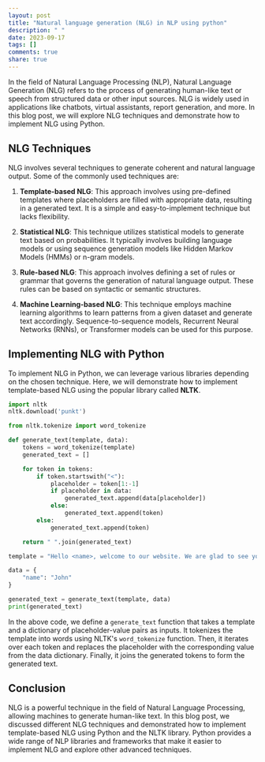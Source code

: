 ```yaml
---
layout: post
title: "Natural language generation (NLG) in NLP using python"
description: " "
date: 2023-09-17
tags: []
comments: true
share: true
---
```


In the field of Natural Language Processing (NLP), Natural Language Generation (NLG) refers to the process of generating human-like text or speech from structured data or other input sources. NLG is widely used in applications like chatbots, virtual assistants, report generation, and more. In this blog post, we will explore NLG techniques and demonstrate how to implement NLG using Python.

## NLG Techniques

NLG involves several techniques to generate coherent and natural language output. Some of the commonly used techniques are:

1. **Template-based NLG**: This approach involves using pre-defined templates where placeholders are filled with appropriate data, resulting in a generated text. It is a simple and easy-to-implement technique but lacks flexibility.

2. **Statistical NLG**: This technique utilizes statistical models to generate text based on probabilities. It typically involves building language models or using sequence generation models like Hidden Markov Models (HMMs) or n-gram models.

3. **Rule-based NLG**: This approach involves defining a set of rules or grammar that governs the generation of natural language output. These rules can be based on syntactic or semantic structures.

4. **Machine Learning-based NLG**: This technique employs machine learning algorithms to learn patterns from a given dataset and generate text accordingly. Sequence-to-sequence models, Recurrent Neural Networks (RNNs), or Transformer models can be used for this purpose.

## Implementing NLG with Python

To implement NLG in Python, we can leverage various libraries depending on the chosen technique. Here, we will demonstrate how to implement template-based NLG using the popular library called **NLTK**.

```python
import nltk
nltk.download('punkt')

from nltk.tokenize import word_tokenize

def generate_text(template, data):
    tokens = word_tokenize(template)
    generated_text = []

    for token in tokens:
        if token.startswith("<"):
            placeholder = token[1:-1]
            if placeholder in data:
                generated_text.append(data[placeholder])
            else:
                generated_text.append(token)
        else:
            generated_text.append(token)

    return " ".join(generated_text)

template = "Hello <name>, welcome to our website. We are glad to see you."

data = {
    "name": "John"
}

generated_text = generate_text(template, data)
print(generated_text)
```

In the above code, we define a `generate_text` function that takes a template and a dictionary of placeholder-value pairs as inputs. It tokenizes the template into words using NLTK's `word_tokenize` function. Then, it iterates over each token and replaces the placeholder with the corresponding value from the data dictionary. Finally, it joins the generated tokens to form the generated text.

## Conclusion

NLG is a powerful technique in the field of Natural Language Processing, allowing machines to generate human-like text. In this blog post, we discussed different NLG techniques and demonstrated how to implement template-based NLG using Python and the NLTK library. Python provides a wide range of NLP libraries and frameworks that make it easier to implement NLG and explore other advanced techniques.